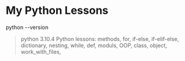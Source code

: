 # My Python Lessons

python --version
>python 3.10.4
Python lessons:
methods,
for,
if-else,
if-elif-else,
dictionary,
nesting,
while,
def,
moduls,
OOP,
class,
object,
work_with_files,
